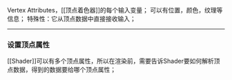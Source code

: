 Vertex Attributes，[[顶点着色器]]的每个输入变量；
可以有位置，颜色，纹理等信息；
特殊性：它从顶点数据中直接接收输入；
***
### 设置顶点属性
[[Shader]]可以有多个顶点属性，所以在渲染前，需要告诉Shader要如何解析顶点数据，得到的数据要给哪个顶点属性；